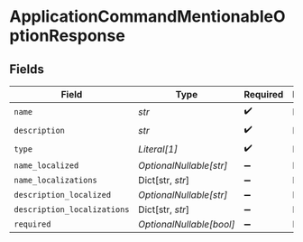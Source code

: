 # ApplicationCommandMentionableOptionResponse


## Fields

| Field                       | Type                        | Required                    | Description                 |
| --------------------------- | --------------------------- | --------------------------- | --------------------------- |
| `name`                      | *str*                       | :heavy_check_mark:          | N/A                         |
| `description`               | *str*                       | :heavy_check_mark:          | N/A                         |
| `type`                      | *Literal[1]*                | :heavy_check_mark:          | N/A                         |
| `name_localized`            | *OptionalNullable[str]*     | :heavy_minus_sign:          | N/A                         |
| `name_localizations`        | Dict[str, *str*]            | :heavy_minus_sign:          | N/A                         |
| `description_localized`     | *OptionalNullable[str]*     | :heavy_minus_sign:          | N/A                         |
| `description_localizations` | Dict[str, *str*]            | :heavy_minus_sign:          | N/A                         |
| `required`                  | *OptionalNullable[bool]*    | :heavy_minus_sign:          | N/A                         |